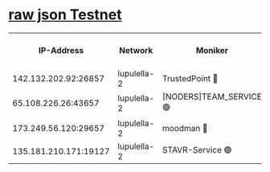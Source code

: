 [raw json Testnet](https://rpc-check.jaclalt.stavr.tech/jaclalt/rpc-jaclalt-result.json)
=

<table><tr><th>IP-Address</th><th>Network</th><th>Moniker</th><th>Latest Block Height</th><th>Earliest Block Height</th><th>Catching Up</th><th>Tx Index</th><th>Voting Power</th><th>Scan Time</th></tr><tr><td>142.132.202.92:26857</td><td>lupulella-2</td><td>TrustedPoint 🔴</td><td>7120536</td><td>6282001</td><td>False</td><td>off</td><td>400065</td><td>2024-03-15T18:50:59.092284035UTC</td></tr><tr><td>65.108.226.26:43657</td><td>lupulella-2</td><td>[NODERS]TEAM_SERVICE 🟢</td><td>7120536</td><td>6282001</td><td>False</td><td>on</td><td>0</td><td>2024-03-15T18:50:59.403108712UTC</td></tr><tr><td>173.249.56.120:29657</td><td>lupulella-2</td><td>moodman 🔴</td><td>7120536</td><td>7020536</td><td>False</td><td>off</td><td>1075134</td><td>2024-03-15T18:50:58.883908342UTC</td></tr><tr><td>135.181.210.171:19127</td><td>lupulella-2</td><td>STAVR-Service 🟢</td><td>7120535</td><td>7118001</td><td>False</td><td>on</td><td>0</td><td>2024-03-15T18:50:50.356589127UTC</td></tr></table>

